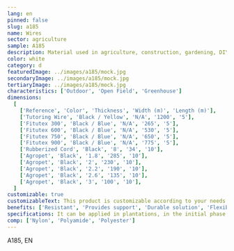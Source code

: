 ```yaml
---
lang: en
pinned: false
slug: a185
name: Wires
sector: agriculture
sample: A185
description: Material used in agriculture, construction, gardening, DIY, among others. It allows for "tying" or joining different parts, providing stability and resistance.
color: white
category: d
featuredImage: ../images/a185/mock.jpg
secondaryImage: ../images/a185/mock.jpg
tertiaryImage: ../images/a185/mock.jpg
characteristics: ['Outdoor', 'Open Field', 'Greenhouse']
dimensions:
  [
    ['Reference', 'Color', 'Thickness', 'Width (m)', 'Length (m)'],
    ['Tutoring Wire', 'Black / Yellow', 'N/A', '1200', '5'],
    ['Fitutex 300', 'Black / Blue', 'N/A', '265', '5'],
    ['Fitutex 600', 'Black / Blue', 'N/A', '530', '5'],
    ['Fitutex 750', 'Black / Blue', 'N/A', '650', '5'],
    ['Fitutex 900', 'Black / Blue', 'N/A', '775', '5'],
    ['Rubberized Cord', 'Black', '8', '34', '10'],
    ['Agropet', 'Black', '1.8', '285', '10'],
    ['Agropet', 'Black', '2', '230', '10'],
    ['Agropet', 'Black', '2.2', '190', '10'],
    ['Agropet', 'Black', '2.6', '135', '10'],
    ['Agropet', 'Black', '3', '100', '10'],
  ]
customizable: true
customizableText: This product is customizable according to your needs. Contact us for more information.
benefits: ['Resistant', 'Provides support', 'Durable solution', 'Flexible', 'Reusable']
specifications: It can be applied in plantations, in the initial phase of growth and eventual progression.
comp: ['Nylon', 'Polyamide', 'Polyester']
---
```


A185, EN
